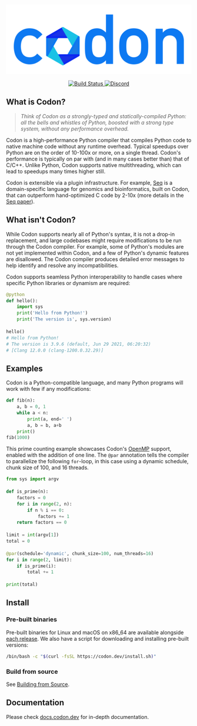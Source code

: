<p align="center">
 <img src="docs/sphinx/codon.png?raw=true" width="600" alt="Codon"/>
</p>

<p align="center">
  <a href="https://github.com/exaloop/codon/actions/workflows/ci.yml">
    <img src="https://github.com/exaloop/codon/actions/workflows/ci.yml/badge.svg"
         alt="Build Status">
  </a>
  <a href="https://discord.com/invite/8aKr6HEN?utm_source=Discord%20Widget&utm_medium=Connect">
    <img src="https://img.shields.io/discord/895056805846192139.svg?label=&logo=discord&logoColor=ffffff&color=7389D8&labelColor=6A7EC2"
         alt="Discord">
  </a>
</p>

## What is Codon?

> *Think of Codon as a strongly-typed and statically-compiled Python: all the bells and whistles of Python,
   boosted with a strong type system, without any performance overhead.*

Codon is a high-performance Python compiler that compiles Python code to native machine code without any runtime overhead.
Typical speedups over Python are on the order of 10-100x or more, on a single thread. Codon's performance is typically on par with
(and in many cases better than) that of C/C++. Unlike Python, Codon supports native multithreading, which can lead to speedups many
times higher still.

Codon is extensible via a plugin infrastructure. For example, [Seq](https://github.com/seq-lang/seq) is a domain-specific
language for genomics and bioinformatics, built on Codon, that can outperform hand-optimized C code by 2-10x (more details in
the [Seq paper](https://www.nature.com/articles/s41587-021-00985-6)).

## What isn't Codon?

While Codon supports nearly all of Python's syntax, it is not a drop-in replacement, and large codebases might require modifications
to be run through the Codon compiler. For example, some of Python's modules are not yet implemented within Codon, and a few of Python's
dynamic features are disallowed. The Codon compiler produces detailed error messages to help identify and resolve any incompatibilities.

Codon supports seamless Python interoperability to handle cases where specific Python libraries or dynamism are required:

```python
@python
def hello():
    import sys
    print('Hello from Python!')
    print('The version is', sys.version)

hello()
# Hello from Python!
# The version is 3.9.6 (default, Jun 29 2021, 06:20:32)
# [Clang 12.0.0 (clang-1200.0.32.29)]
```

## Examples

Codon is a Python-compatible language, and many Python programs will work with few if any modifications:

```python
def fib(n):
    a, b = 0, 1
    while a < n:
        print(a, end=' ')
        a, b = b, a+b
    print()
fib(1000)
```

This prime counting example showcases Codon's [OpenMP](https://www.openmp.org/) support, enabled with the addition of one line.
The `@par` annotation tells the compiler to parallelize the following `for`-loop, in this case using a dynamic schedule, chunk size
of 100, and 16 threads.

```python
from sys import argv

def is_prime(n):
    factors = 0
    for i in range(2, n):
        if n % i == 0:
            factors += 1
    return factors == 0

limit = int(argv[1])
total = 0

@par(schedule='dynamic', chunk_size=100, num_threads=16)
for i in range(2, limit):
    if is_prime(i):
        total += 1

print(total)
```

## Install

### Pre-built binaries

Pre-built binaries for Linux and macOS on x86_64 are available alongside [each release](https://github.com/exaloop/codon/releases).
We also have a script for downloading and installing pre-built versions:

```bash
/bin/bash -c "$(curl -fsSL https://codon.dev/install.sh)"
```

### Build from source

See [Building from Source](docs/sphinx/build.rst).

## Documentation

Please check [docs.codon.dev](https://docs.codon.dev) for in-depth documentation.
